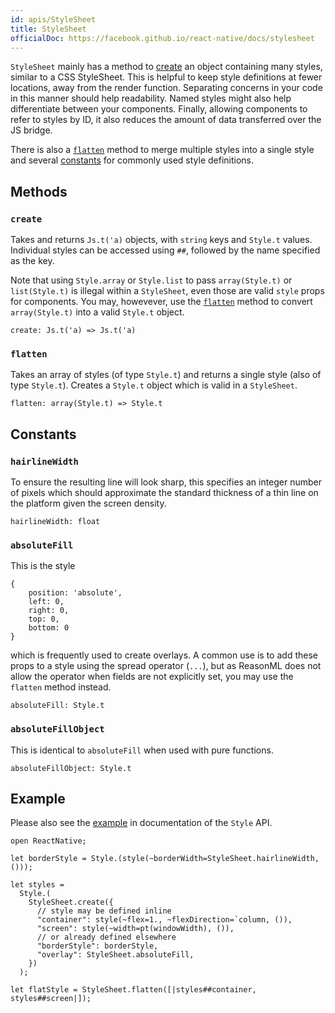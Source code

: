 ```yaml
---
id: apis/StyleSheet
title: StyleSheet
officialDoc: https://facebook.github.io/react-native/docs/stylesheet
---
```


`StyleSheet` mainly has a method to [create](#create) an object containing many
styles, similar to a CSS StyleSheet. This is helpful to keep style definitions
at fewer locations, away from the render function. Separating concerns in your
code in this manner should help readability. Named styles might also help
differentiate between your components. Finally, allowing components to refer to
styles by ID, it also reduces the amount of data transferred over the JS bridge.

There is also a [`flatten`](#flatten) method to merge multiple styles into a single style
and several [constants](#constants) for commonly used style definitions.

## Methods

### `create`

Takes and returns `Js.t('a)` objects, with `string` keys and `Style.t` values.
Individual styles can be accessed using `##`, followed by the name specified as
the key.

Note that using `Style.array` or `Style.list` to pass `array(Style.t)` or
`list(Style.t)` is illegal within a `StyleSheet`, even those are valid `style`
props for components. You may, howevever, use the [`flatten`](#flatten) method
to convert `array(Style.t)` into a valid `Style.t` object.

```reason
create: Js.t('a) => Js.t('a)
```

### `flatten`

Takes an array of styles (of type `Style.t`) and returns a single style (also of
type `Style.t`). Creates a `Style.t` object which is valid in a `StyleSheet`.

```reason
flatten: array(Style.t) => Style.t
```

## Constants

### `hairlineWidth`

To ensure the resulting line will look sharp, this specifies an integer number
of pixels which should approximate the standard thickness of a thin line on the
platform given the screen density.

```reason
hairlineWidth: float
```

### `absoluteFill`

This is the style

```
{
	position: 'absolute',
	left: 0,
	right: 0,
	top: 0,
	bottom: 0
}
```

which is frequently used to create overlays. A common use is to add these props
to a style using the spread operator (`...`), but as ReasonML does not allow the
operator when fields are not explicitly set, you may use the `flatten` method
instead.

```reason
absoluteFill: Style.t
```

### `absoluteFillObject`

This is identical to `absoluteFill` when used with pure functions.

```reason
absoluteFillObject: Style.t
```

## Example

Please also see the [example](../Style/#style-example) in documentation of the
`Style` API.

```reason
open ReactNative;

let borderStyle = Style.(style(~borderWidth=StyleSheet.hairlineWidth, ()));

let styles =
  Style.(
    StyleSheet.create({
      // style may be defined inline
      "container": style(~flex=1., ~flexDirection=`column, ()),
      "screen": style(~width=pt(windowWidth), ()),
      // or already defined elsewhere
      "borderStyle": borderStyle,
      "overlay": StyleSheet.absoluteFill,
    })
  );

let flatStyle = StyleSheet.flatten([|styles##container, styles##screen|]);
```
